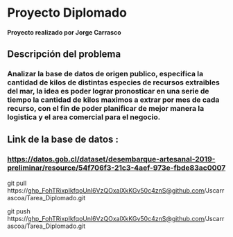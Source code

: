 # Proyecto Diplomado 
#### Proyecto realizado por Jorge Carrasco 


## Descripción del problema
### Analizar la base de datos de origen publico, especifica la cantidad de kilos de distintas especies de recursos extraibles del mar, la idea es poder lograr pronosticar en una serie de tiempo la cantidad de kilos maximos a extrar por mes de cada recurso, con el fin de poder planificar de mejor manera la logistica y el area comercial para el negocio.

## Link de la base de datos :
### https://datos.gob.cl/dataset/desembarque-artesanal-2019-preliminar/resource/54f706f3-21c3-4aef-973e-fbde83ac0007


git pull https://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@github.com/Jscarrascoa/Tarea_Diplomado.git

git push https://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@github.com/Jscarrascoa/Tarea_Diplomado.git

